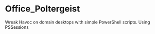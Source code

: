 # Office_Poltergeist
Wreak Havoc on domain desktops with simple PowerShell scripts. Using PSSessions
